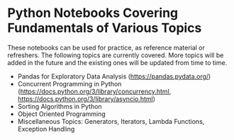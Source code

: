 # Python Notebooks Covering Fundamentals of Various Topics

These notebooks can be used for practice, as reference material or refreshers. 
The following topics are currently covered. More topics will be added in the future and the existing ones will be updated from time to time.

- Pandas for Exploratory Data Analysis (https://pandas.pydata.org/)
- Concurrent Programming in Python (https://docs.python.org/3/library/concurrency.html, https://docs.python.org/3/library/asyncio.html)
- Sorting Algorithms in Python
- Object Oriented Programming
- Miscellaneous Topics: Generators, Iterators, Lambda Functions, Exception Handling
